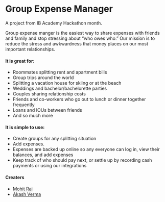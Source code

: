 # Group Expense Manager

A project from IB Academy Hackathon month.

Group expense manger is the easiest way to share expenses with friends and family and stop stressing about “who owes who.” 
Our mission is to reduce the stress and awkwardness that money places on our most important relationships.

#### It is great for:
- Roommates splitting rent and apartment bills
- Group trips around the world
- Splitting a vacation house for skiing or at the beach
- Weddings and bachelor/bachelorette parties
- Couples sharing relationship costs
- Friends and co-workers who go out to lunch or dinner together frequently
- Loans and IOUs between friends 
- And so much more

#### It is simple to use:
- Create groups for any splitting situation
- Add expenses.
- Expenses are backed up online so any everyone can log in, view their balances, and add expenses
- Keep track of who should pay next, or settle up by recording cash payments or using our integrations

#### Creaters
- [Mohit Rai](https://github.com/cenation092)
- [Akash Verma](https://github.com/akashvermaofskt)
